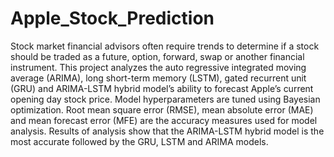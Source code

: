 # Apple_Stock_Prediction
Stock market financial advisors often require
trends to determine if a stock should be traded as a future,
option, forward, swap or another financial instrument. This
project analyzes the auto regressive integrated moving average
(ARIMA), long short-term memory (LSTM), gated recurrent
unit (GRU) and ARIMA-LSTM hybrid model’s ability to
forecast Apple’s current opening day stock price. Model
hyperparameters are tuned using Bayesian optimization. Root
mean square error (RMSE), mean absolute error (MAE) and
mean forecast error (MFE) are the accuracy measures used for
model analysis. Results of analysis show that the ARIMA-LSTM
hybrid model is the most accurate followed by the GRU, LSTM
and ARIMA models. 
